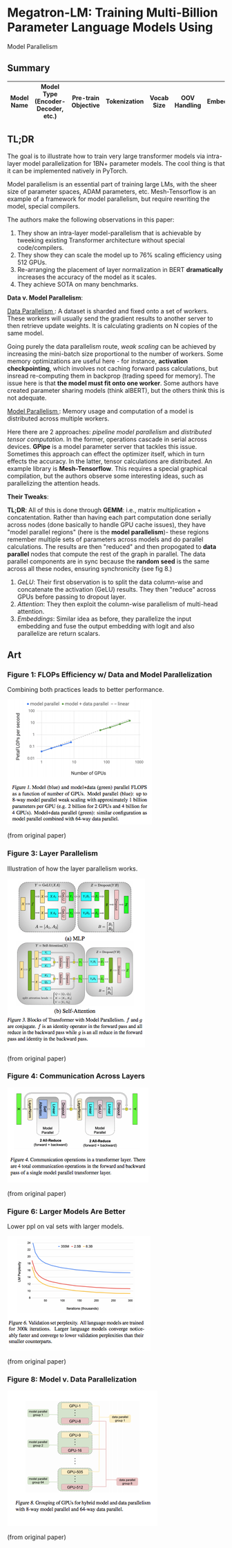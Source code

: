 # Megatron-LM: Training Multi-Billion Parameter Language Models Using
Model Parallelism

## Summary

| Model Name| Model Type (Encoder-Decoder, etc.)   | Pre-train Objective |  Tokenization  | Vocab Size | OOV Handling | Embeddings | Attention | Activations | Parameters | Training| Pre-Train Data | Batch Size |
|   :----: |   :----:   |     :----:   |    :----:   |  :----:   |  :----: |   :----:  |    :----: |    :----:   |    :----:   |:----:   |:----:  |:----:   |


## TL;DR

The goal is to illustrate how to train very large transformer models via intra-layer model parallelization for 1BN+ parameter models. The cool thing is that it can be implemented natively in PyTorch. 

Model parallelism is an essential part of training large LMs, with the sheer size of parameter spaces, ADAM parameters, etc. Mesh-Tensorflow is an example of a framework for model parallelism, but require rewriting the model, special compilers.

The authors make the following observations in this paper:

1. They show an intra-layer model-parallelism that is achievable by tweeking existing Transformer architecture without special code/compilers. 
2. They show they can scale the model up to 76% scaling efficiency using 512 GPUs. 
3. Re-arranging the placement of layer normalization in BERT **dramatically** increases the accuracy of the model as it scales. 
4. They achieve SOTA on many benchmarks. 

**Data v. Model Parallelism**:

<ins> Data Parallelism </ins>: A dataset is sharded and fixed onto a set of workers. These workers will usually send the gradient results to another server to then retrieve update weights. It is calculating gradients on N copies of the same model. 

Going purely the data parallelism route, *weak scaling* can be achieved by increasing the mini-batch size proportional to the number of workers. Some memory optimizations are useful here - for instance, **activation checkpointing**, which involves not caching forward pass calculations, but insread re-computing them in backprop (trading speed for memory). The issue here is that **the model must fit onto one worker**. Some authors have created parameter sharing models (think alBERT), but the others think this is not adequate. 

<ins> Model Parallelism </ins>: Memory usage and computation of a model is distributed across multiple workers. 

Here there are 2 approaches: *pipeline model parallelism* and *distributed tensor computation*. In the former, operations cascade in serial across devices. **GPipe** is a model parameter server that tackles this issue. Sometimes this approach can effect the optimizer itself, which in turn effects the accuracy.  In the latter, tensor calculations are distributed. An example library is **Mesh-Tensorflow**. This requires a special graphical compilation, but the authors observe some interesting ideas, such as parallelizing the attention heads. 

**Their Tweaks**: 

**TL;DR**: All of this is done through **GEMM**: i.e., matrix multiplication + concatentation. Rather than having each part computation done serially across nodes (done basically to handle GPU cache issues), they have "model parallel regions" (here is the **model parallelism**)-  these regions remember multiple sets of parameters across models and do parallel calculations. The results are then "reduced" and then propogated to **data parallel** nodes that compute the rest of the graph in parallel. The data parallel components are in sync because the **random seed** is the same across all these nodes, ensuring synchronicity (see fig 8.)

1. *GeLU*: Their first observation is to split the data column-wise and concatenate the activation (GeLU) results. They then "reduce" across GPUs before passing to dropout layer. 
2. *Attention*: They then exploit the column-wise parallelism of multi-head attention. 
3. *Embeddings*: Similar idea as before, they parallelize the input embedding and fuse the output embedding with logit and also parallelize are return scalars.

## Art

### Figure 1: FLOPs Efficiency w/ Data and Model Parallelization
Combining both practices leads to better performance.

![figure 1](../assets/megatron_fig1.png)

(from original paper)

### Figure 3: Layer Parallelism
Illustration of how the layer parallelism works.

![figure 3](../assets/megatron_fig3.png)

(from original paper)


### Figure 4: Communication Across Layers

![figure 4](../assets/megatron_fig4.png)

(from original paper)

### Figure 6: Larger Models Are Better
Lower ppl on val sets with larger models.

![figure 6](../assets/megatron_fig6.png)

(from original paper)

### Figure 8: Model v. Data Parallelization

![figure 8](../assets/megatron_fig8.png)

(from original paper)

